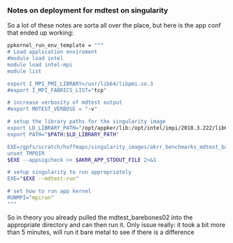 ### Notes on deployment for mdtest on singularity

So a lot of these notes are sorta all over the place, but here is the app conf that ended up working:

```bash
ppkernel_run_env_template = """
# Load application enviroment
#module load intel 
module load intel-mpi
module list

export I_MPI_PMI_LIBRARY=/usr/lib64/libpmi.so.3
#export I_MPI_FABRICS_LIST="tcp"

# increase verbosity of mdtest output
#export MDTEST_VERBOSE = "-v"

# setup the library paths for the singularity image
export LD_LIBRARY_PATH="/opt/appker/lib:/opt/intel/impi/2018.3.222/lib64:$LD_LIBRARY_PATH"
export PATH="$PATH:$LD_LIBRARY_PATH"

EXE=/gpfs/scratch/hoffmaps/singularity_images/akrr_benchmarks_mdtest_barebones02.sif
unset TMPDIR
$EXE --appsigcheck >> $AKRR_APP_STDOUT_FILE 2>&1

# setup singularity to run appropriately
EXE="$EXE --mdtest-run"

# set how to run app kernel
RUNMPI="mpirun"
"""
```
So in theory you already pulled the mdtest_barebones02 into the appropriate directory and can then run it.
Only issue really: it took a bit more than 5 minutes, will run it bare metal to see if there is a difference




